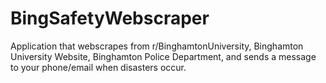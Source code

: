 # BingSafetyWebscraper
Application that webscrapes from r/BinghamtonUniversity, Binghamton University Website, Binghamton Police Department, and sends a message to your phone/email when disasters occur.
